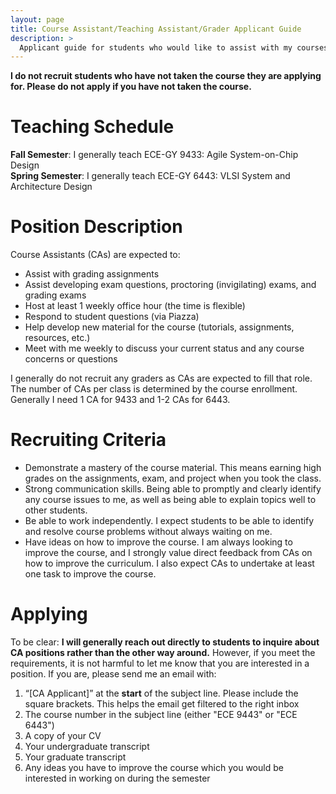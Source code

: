 ```yaml
---
layout: page
title: Course Assistant/Teaching Assistant/Grader Applicant Guide
description: >
  Applicant guide for students who would like to assist with my courses.
---
```



**I do not recruit students who have not taken the course they are applying for. Please do not apply if you have not taken the course.**

# Teaching Schedule

**Fall Semester**: I generally teach ECE-GY 9433: Agile System-on-Chip Design  
**Spring Semester**: I generally teach ECE-GY 6443: VLSI System and Architecture Design

# Position Description
Course Assistants (CAs) are expected to:

* Assist with grading assignments
* Assist developing exam questions, proctoring (invigilating) exams, and grading exams
* Host at least 1 weekly office hour (the time is flexible)
* Respond to student questions (via Piazza)
* Help develop new material for the course (tutorials, assignments, resources, etc.)
* Meet with me weekly to discuss your current status and any course concerns or questions

I generally do not recruit any graders as CAs are expected to fill that role.
The number of CAs per class is determined by the course enrollment. Generally I need 1 CA for 9433 and 1-2 CAs for 6443.

# Recruiting Criteria

* Demonstrate a mastery of the course material. This means earning high grades on the assignments, exam, and project when you took the class.
* Strong communication skills. Being able to promptly and clearly identify any course issues to me, as well as being able to explain topics well to other students.
* Be able to work independently. I expect students to be able to identify and resolve course problems without always waiting on me.
* Have ideas on how to improve the course. I am always looking to improve the course, and I strongly value direct feedback from CAs on how to improve the curriculum. I also expect CAs to undertake at least one task to improve the course.

# Applying
To be clear: **I will generally reach out directly to students to inquire about CA positions rather than the other way around.**
However, if you meet the requirements, it is not harmful to let me know that you are interested in a position.
If you are, please send me an email with:

1. “[CA Applicant]” at the **start** of the subject line. Please include the square brackets. This helps the email get filtered to the right inbox
2. The course number in the subject line (either "ECE 9443" or "ECE 6443")
2. A copy of your CV
3. Your undergraduate transcript
4. Your graduate transcript
5. Any ideas you have to improve the course which you would be interested in working on during the semester
